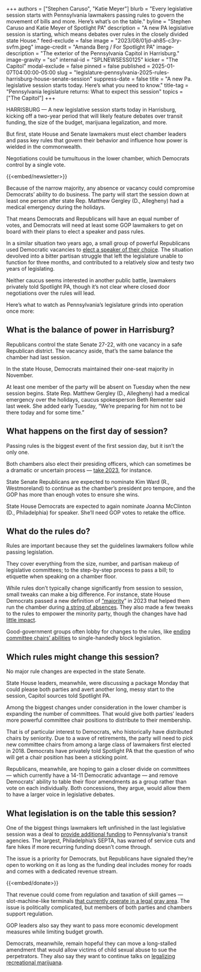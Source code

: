 +++
authors = ["Stephen Caruso", "Katie Meyer"]
blurb = "Every legislative session starts with Pennsylvania lawmakers passing rules to govern the movement of bills and more. Here’s what’s on the table."
byline = "Stephen Caruso and Katie Meyer of Spotlight PA"
description = "A new PA legislative session is starting, which means debates over rules in the closely divided state House."
feed-exclude = false
image = "2023/08/01jd-ah85-c3ry-svfm.jpeg"
image-credit = "Amanda Berg / For Spotlight PA"
image-description = "The exterior of the Pennsylvania Capitol in Harrisburg."
image-gravity = "so"
internal-id = "SPLNEWSESS0125"
kicker = "The Capitol"
modal-exclude = false
pinned = false
published = 2025-01-07T04:00:00-05:00
slug = "legislature-pennsylvania-2025-rules-harrisburg-house-senate-session"
suppress-date = false
title = "A new Pa. legislative session starts today. Here’s what you need to know."
title-tag = "Pennsylvania legislature returns: What to expect this session"
topics = ["The Capitol"]
+++

HARRISBURG — A new legislative session starts today in Harrisburg, kicking off a two-year period that will likely feature debates over transit funding, the size of the budget, marijuana legalization, and more.

But first, state House and Senate lawmakers must elect chamber leaders and pass key rules that govern their behavior and influence how power is wielded in the commonwealth.

Negotiations could be tumultuous in the lower chamber, which Democrats control by a single vote.

{{<embed/newsletter>}}

Because of the narrow majority, any absence or vacancy could compromise Democrats’ ability to do business. The party will start the session down at least one person after state Rep. Matthew Gergley (D., Allegheny) had a medical emergency during the holidays.

That means Democrats and Republicans will have an equal number of votes, and Democrats will need at least some GOP lawmakers to get on board with their plans to elect a speaker and pass rules.

In a similar situation two years ago, a small group of powerful Republicans used Democratic vacancies to <a href="https://www.spotlightpa.org/news/2023/01/pa-midterm-election-2022-house-majority-democrats-speaker-election/">elect a speaker of their choice</a>. The situation devolved into a bitter partisan struggle that left the legislature unable to function for three months, and contributed to a relatively slow and testy two years of legislating.

Neither caucus seems interested in another public battle, lawmakers privately told Spotlight PA, though it’s not clear where closed door negotiations over the rules will lead.

Here’s what to watch as Pennsylvania’s legislature grinds into operation once more:

## What is the balance of power in Harrisburg?

Republicans control the state Senate 27-22, with one vacancy in a safe Republican district. The vacancy aside, that’s the same balance the chamber had last session.

In the state House, Democrats maintained their one-seat majority in November.

At least one member of the party will be absent on Tuesday when the new session begins. State Rep. Matthew Gergley (D., Allegheny) had a medical emergency over the holidays, caucus spokesperson Beth Rementer said last week. She added early Tuesday, “We’re preparing for him not to be there today and for some time.”

## What happens on the first day of session?

Passing rules is the biggest event of the first session day, but it isn’t the only one.

Both chambers also elect their presiding officers, which can sometimes be a dramatic or uncertain process — <a href="https://www.spotlightpa.org/news/2023/01/pa-house-speaker-mark-rozzi/">take 2023</a>, for instance.

State Senate Republicans are expected to nominate Kim Ward (R., Westmoreland) to continue as the chamber’s president pro tempore, and the GOP has more than enough votes to ensure she wins.

State House Democrats are expected to again nominate Joanna McClinton (D., Philadelphia) for speaker. She’ll need GOP votes to retake the office.

## What do the rules do?

Rules are important because they set the guidelines lawmakers follow while passing legislation.

They cover everything from the size, number, and partisan makeup of legislative committees; to the step-by-step process to pass a bill; to etiquette when speaking on a chamber floor.

While rules don’t typically change significantly from session to session, small tweaks can make a big difference. For instance, state House Democrats passed a new definition of <a href="https://www.spotlightpa.org/news/2023/04/pa-state-house-majority-definition-rules-twitter-blue/">“majority</a>” in 2023 that helped them run the chamber during <a href="https://www.spotlightpa.org/news/2025/01/pennsylvania-house-senate-legislature-special-elections-cost-million/">a string of absences</a>. They also made a few tweaks to the rules to empower the minority party, though the changes have had <a href="https://www.spotlightpa.org/news/2023/12/pennsylvania-state-house-rules-bipartisan-democrats-republicans-ineffective-rozzi/">little impact</a>.

Good-government groups often lobby for changes to the rules, like <a href="https://fairdistrictspa.com/updates/what-does-it-take-to-be-heard">ending committee chairs’ abilities</a> to single-handedly block legislation.

## Which rules might change this session?

No major rule changes are expected in the state Senate.

State House leaders, meanwhile, were discussing a package Monday that could please both parties and avert another long, messy start to the session, Capitol sources told Spotlight PA.

Among the biggest changes under consideration in the lower chamber is expanding the number of committees. That would give both parties’ leaders more powerful committee chair positions to distribute to their membership.

That is of particular interest to Democrats, who historically have distributed chairs by seniority. Due to a wave of retirements, the party will need to pick new committee chairs from among a large class of lawmakers first elected in 2018. Democrats have privately told Spotlight PA that the question of who will get a chair position has been a sticking point.

Republicans, meanwhile, are hoping to gain a closer divide on committees — which currently have a 14-11 Democratic advantage — and remove Democrats&#39; ability to table their floor amendments as a group rather than vote on each individually. Both concessions, they argue, would allow them to have a larger voice in legislative debates.

## What legislation is on the table this session?

One of the biggest things lawmakers left unfinished in the last legislative session was a deal to <a href="https://www.spotlightpa.org/news/2024/11/pennsylvania-septa-federal-highway-funding-governor-josh-shapiro/">provide additional funding</a> to Pennsylvania&#39;s transit agencies. The largest, Philadelphia’s SEPTA, has warned of service cuts and fare hikes if more recurring funding doesn’t come through.

The issue is a priority for Democrats, but Republicans have signaled they’re open to working on it as long as the funding deal includes money for roads and comes with a dedicated revenue stream.

{{<embed/donate>}}

That revenue could come from regulation and taxation of skill games — slot-machine-like terminals <a href="https://www.spotlightpa.org/news/2024/02/pennsylvania-governor-josh-shapiro-budget-skill-games-address-casinos-gambling/">that currently operate in a legal gray area</a>. The issue is politically complicated, but members of both parties and chambers support regulation.

GOP leaders also say they want to pass more economic development measures while limiting budget growth.

Democrats, meanwhile, remain hopeful they can move a long-stalled amendment that would allow victims of child sexual abuse to sue the perpetrators. They also say they want to continue talks on <a href="https://www.spotlightpa.org/news/2024/06/pennsylvania-marijuana-recreational-legislature-passage-budget-josh-shapiro/">legalizing recreational marijuana</a>.

